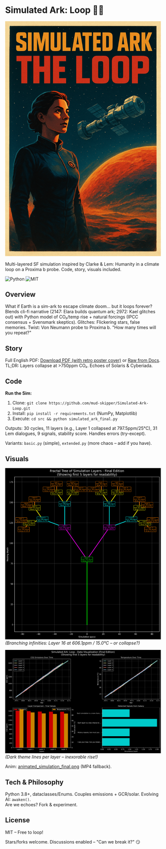 # Simulated Ark: Loop 🚀🔄

![Retro Cover Banner](https://raw.githubusercontent.com/mud-skipper/Simulated-Ark-Loop/main/visuals/story_cover_retro.png)

Multi-layered SF simulation inspired by Clarke & Lem: Humanity in a climate loop on a Proxima b probe. Code, story, visuals included.

![Python](https://img.shields.io/badge/Python-3.8%2B-blue?style=flat&logo=python) ![MIT](https://img.shields.io/badge/License-MIT-yellow.svg)

## Overview
What if Earth is a sim-ark to escape climate doom... but it loops forever? Blends cli-fi narrative (2147: Elara builds quantum ark; 2972: Kael glitches out) with Python model of CO₂/temp rise + natural forcings (IPCC consensus + Svensmark skeptics). Glitches: Flickering stars, false memories. Twist: Von Neumann probe to Proxima b. "How many times will you repeat?"

## Story
Full English PDF: [Download PDF (with retro poster cover)](https://github.com/mud-skipper/Simulated-Ark-Loop/releases/download/v1.0/Simulated-Ark-Loop_en.pdf) or [Raw from Docs](https://raw.githubusercontent.com/mud-skipper/Simulated-Ark-Loop/main/docs/Simulated-Ark-Loop.en.pdf).
TL;DR: Layers collapse at >750ppm CO₂. Echoes of Solaris & Cyberiada.

## Code
**Run the Sim:**
1. Clone: `git clone https://github.com/mud-skipper/Simulated-Ark-Loop.git`
2. Install: `pip install -r requirements.txt` (NumPy, Matplotlib)
3. Execute: `cd src && python simulated_ark_final.py`

Outputs: 30 cycles, 11 layers (e.g., Layer 1 collapsed at 797.5ppm/25°C), 31 Lem dialogues, 9 signals, stability score. Handles errors (try-except).

Variants: `basic.py` (simple), `extended.py` (more chaos – add if you have).

## Visuals
![Fractal Tree of Layers](https://raw.githubusercontent.com/mud-skipper/Simulated-Ark-Loop/main/visuals/fractal_tree_simulation_final.png)  
*(Branching infinities: Layer 16 at 606.1ppm / 15.0°C – or collapse?)*

![CO₂/Temp Evolution](https://raw.githubusercontent.com/mud-skipper/Simulated-Ark-Loop/main/visuals/simulated_ark_visualization_final.png)  
*(Dark theme lines per layer – inexorable rise!)*

Anim: [animated_simulation_final.png](https://raw.githubusercontent.com/mud-skipper/Simulated-Ark-Loop/main/visuals/animated_simulation_final.png) (MP4 fallback).

## Tech & Philosophy
Python 3.8+, dataclasses/Enums. Couples emissions + GCR/solar. Evolving AI: `awaken()`.  
Are we echoes? Fork & experiment.

## License
MIT – Free to loop!

Stars/forks welcome. Discussions enabled – "Can we break it?" 😏
